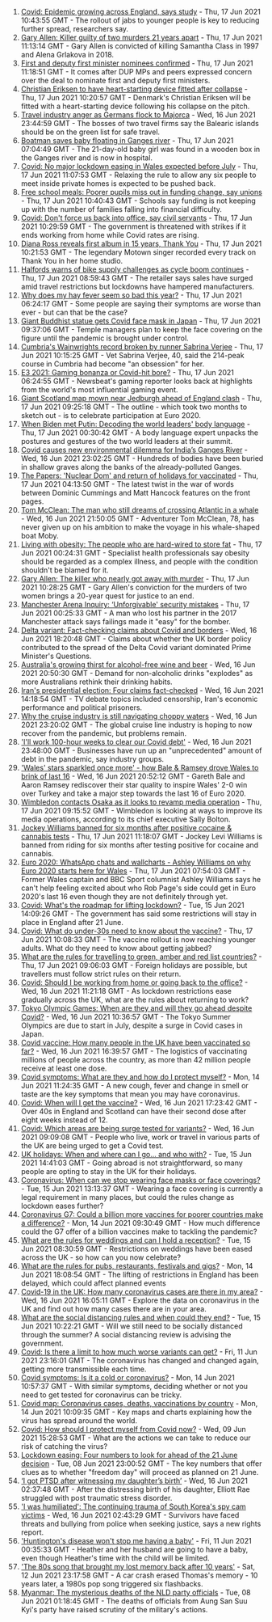 1. [Covid: Epidemic growing across England, says study](https://www.bbc.co.uk/news/health-57504172) - Thu, 17 Jun 2021 10:43:55 GMT - The rollout of jabs to younger people is key to reducing further spread, researchers say.
2. [Gary Allen: Killer guilty of two murders 21 years apart](https://www.bbc.co.uk/news/uk-england-57481459) - Thu, 17 Jun 2021 11:13:14 GMT - Gary Allen is convicted of killing Samantha Class in 1997 and Alena Grlakova in 2018.
3. [First and deputy first minister nominees confirmed](https://www.bbc.co.uk/news/uk-northern-ireland-57507176) - Thu, 17 Jun 2021 11:18:51 GMT - It comes after DUP MPs and peers expressed concern over the deal to nominate first and deputy first ministers.
4. [Christian Eriksen to have heart-starting device fitted after collapse](https://www.bbc.co.uk/sport/football/57508250) - Thu, 17 Jun 2021 10:20:57 GMT - Denmark's Christian Eriksen will be fitted with a heart-starting device following his collapse on the pitch.
5. [Travel industry anger as Germans flock to Majorca](https://www.bbc.co.uk/news/business-57504082) - Wed, 16 Jun 2021 23:44:59 GMT - The bosses of two travel firms say the Balearic islands should be on the green list for safe travel.
6. [Boatman saves baby floating in Ganges river](https://www.bbc.co.uk/news/world-asia-india-57508092) - Thu, 17 Jun 2021 07:04:49 GMT - The 21-day-old baby girl was found in a wooden box in the Ganges river and is now in hospital.
7. [Covid: No major lockdown easing in Wales expected before July](https://www.bbc.co.uk/news/uk-wales-politics-57511769) - Thu, 17 Jun 2021 11:07:53 GMT - Relaxing the rule to allow any six people to meet inside private homes is expected to be pushed back.
8. [Free school meals: Poorer pupils miss out in funding change, say unions](https://www.bbc.co.uk/news/education-57497297) - Thu, 17 Jun 2021 10:40:43 GMT - Schools say funding is not keeping up with the number of families falling into financial difficulty.
9. [Covid: Don't force us back into office, say civil servants](https://www.bbc.co.uk/news/uk-politics-57468916) - Thu, 17 Jun 2021 10:29:59 GMT - The government is threatened with strikes if it ends working from home while Covid rates are rising.
10. [Diana Ross reveals first album in 15 years, Thank You](https://www.bbc.co.uk/news/entertainment-arts-57510065) - Thu, 17 Jun 2021 10:21:53 GMT - The legendary Motown singer recorded every track on Thank You in her home studio.
11. [Halfords warns of bike supply challenges as cycle boom continues](https://www.bbc.co.uk/news/business-57508846) - Thu, 17 Jun 2021 08:59:43 GMT - The retailer says sales have surged amid travel restrictions but lockdowns have hampered manufacturers.
12. [Why does my hay fever seem so bad this year?](https://www.bbc.co.uk/news/newsbeat-57484580) - Thu, 17 Jun 2021 06:24:17 GMT - Some people are saying their symptoms are worse than ever - but can that be the case?
13. [Giant Buddhist statue gets Covid face mask in Japan](https://www.bbc.co.uk/news/world-asia-57511335) - Thu, 17 Jun 2021 09:37:06 GMT - Temple managers plan to keep the face covering on the figure until the pandemic is brought under control.
14. [Cumbria's Wainwrights record broken by runner Sabrina Verjee](https://www.bbc.co.uk/news/uk-england-cumbria-57509297) - Thu, 17 Jun 2021 10:15:25 GMT - Vet Sabrina Verjee, 40, said the 214-peak course in Cumbria had become "an obsession" for her.
15. [E3 2021: Gaming bonanza or Covid-hit bore?](https://www.bbc.co.uk/news/newsbeat-57503143) - Thu, 17 Jun 2021 06:24:55 GMT - Newsbeat's gaming reporter looks back at highlights from the world's most influential gaming event.
16. [Giant Scotland map mown near Jedburgh ahead of England clash](https://www.bbc.co.uk/news/uk-scotland-south-scotland-57510477) - Thu, 17 Jun 2021 09:25:18 GMT - The outline - which took two months to sketch out - is to celebrate participation at Euro 2020.
17. [When Biden met Putin: Decoding the world leaders' body language](https://www.bbc.co.uk/news/world-us-canada-57498906) - Thu, 17 Jun 2021 00:30:42 GMT - A body language expert unpacks the postures and gestures of the two world leaders at their summit.
18. [Covid causes new environmental dilemma for India’s Ganges River](https://www.bbc.co.uk/news/world-asia-india-57505616) - Wed, 16 Jun 2021 23:02:25 GMT - Hundreds of bodies have been buried in shallow graves along the banks of the already-polluted Ganges.
19. [The Papers: 'Nuclear Dom' and return of holidays for vaccinated](https://www.bbc.co.uk/news/blogs-the-papers-57506466) - Thu, 17 Jun 2021 04:13:50 GMT - The latest twist in the war of words between Dominic Cummings and Matt Hancock features on the front pages.
20. [Tom McClean: The man who still dreams of crossing Atlantic in a whale](https://www.bbc.co.uk/news/uk-scotland-highlands-islands-57482669) - Wed, 16 Jun 2021 21:50:05 GMT - Adventurer Tom McClean, 78, has never given up on his ambition to make the voyage in his whale-shaped boat Moby.
21. [Living with obesity: The people who are hard-wired to store fat](https://www.bbc.co.uk/news/uk-57419041) - Thu, 17 Jun 2021 00:24:31 GMT - Specialist health professionals say obesity should be regarded as a complex illness, and people with the condition shouldn't be blamed for it.
22. [Gary Allen: The killer who nearly got away with murder](https://www.bbc.co.uk/news/uk-england-57331321) - Thu, 17 Jun 2021 10:28:25 GMT - Gary Allen's conviction for the murders of two women brings a 20-year quest for justice to an end.
23. [Manchester Arena Inquiry: ‘Unforgivable' security mistakes](https://www.bbc.co.uk/news/uk-england-manchester-57499326) - Thu, 17 Jun 2021 00:25:33 GMT - A man who lost his partner in the 2017 Manchester attack says failings made it "easy" for the bomber.
24. [Delta variant: Fact-checking claims about Covid and borders](https://www.bbc.co.uk/news/57500637) - Wed, 16 Jun 2021 18:20:48 GMT - Claims about whether the UK border policy contributed to the spread of the Delta Covid variant dominated Prime Minister's Questions.
25. [Australia's growing thirst for alcohol-free wine and beer](https://www.bbc.co.uk/news/world-australia-57408829) - Wed, 16 Jun 2021 20:50:30 GMT - Demand for non-alcoholic drinks "explodes" as more Australians rethink their drinking habits.
26. [Iran's presidential election: Four claims fact-checked](https://www.bbc.co.uk/news/57485108) - Wed, 16 Jun 2021 14:18:54 GMT - TV debate topics included censorship, Iran's economic performance and political prisoners.
27. [Why the cruise industry is still navigating choppy waters](https://www.bbc.co.uk/news/business-57482017) - Wed, 16 Jun 2021 23:20:02 GMT - The global cruise line industry is hoping to now recover from the pandemic, but problems remain.
28. ['I'll work 100-hour weeks to clear our Covid debt'](https://www.bbc.co.uk/news/business-57489197) - Wed, 16 Jun 2021 23:48:00 GMT - Businesses have run up an "unprecedented" amount of debt in the pandemic, say industry groups.
29. ['Wales' stars sparkled once more' - how Bale & Ramsey drove Wales to brink of last 16](https://www.bbc.co.uk/sport/football/57505779) - Wed, 16 Jun 2021 20:52:12 GMT - Gareth Bale and Aaron Ramsey rediscover their star quality to inspire Wales' 2-0 win over Turkey and take a major step towards the last 16 of Euro 2020.
30. [Wimbledon contacts Osaka as it looks to revamp media operation](https://www.bbc.co.uk/sport/tennis/57509486) - Thu, 17 Jun 2021 09:15:52 GMT - Wimbledon is looking at ways to improve its media operations, according to its chief executive Sally Bolton.
31. [Jockey Williams banned for six months after positive cocaine & cannabis tests](https://www.bbc.co.uk/sport/horse-racing/57512814) - Thu, 17 Jun 2021 11:18:07 GMT - Jockey Levi Williams is banned from riding for six months after testing positive for cocaine and cannabis.
32. [Euro 2020: WhatsApp chats and wallcharts - Ashley Williams on why Euro 2020 starts here for Wales](https://www.bbc.co.uk/sport/football/57477914) - Thu, 17 Jun 2021 07:54:03 GMT - Former Wales captain and BBC Sport columnist Ashley Williams says he can't help feeling excited about who Rob Page's side could get in Euro 2020's last 16 even though they are not definitely through yet.
33. [Covid: What's the roadmap for lifting lockdown?](https://www.bbc.co.uk/news/explainers-52530518) - Tue, 15 Jun 2021 14:09:26 GMT - The government has said some restrictions will stay in place in England after 21 June.
34. [Covid: What do under-30s need to know about the vaccine?](https://www.bbc.co.uk/news/health-57273875) - Thu, 17 Jun 2021 10:08:33 GMT - The vaccine rollout is now reaching younger adults. What do they need to know about getting jabbed?
35. [What are the rules for travelling to green, amber and red list countries?](https://www.bbc.co.uk/news/explainers-52544307) - Thu, 17 Jun 2021 09:06:03 GMT - Foreign holidays are possible, but travellers must follow strict rules on their return.
36. [Covid: Should I be working from home or going back to the office?](https://www.bbc.co.uk/news/business-52567567) - Wed, 16 Jun 2021 11:21:18 GMT - As lockdown restrictions ease gradually across the UK, what are the rules about returning to work?
37. [Tokyo Olympic Games: When are they and will they go ahead despite Covid?](https://www.bbc.co.uk/news/world-asia-57240044) - Wed, 16 Jun 2021 10:36:57 GMT - The Tokyo Summer Olympics are due to start in July, despite a surge in Covid cases in Japan.
38. [Covid vaccine: How many people in the UK have been vaccinated so far?](https://www.bbc.co.uk/news/health-55274833) - Wed, 16 Jun 2021 16:39:57 GMT - The logistics of vaccinating millions of people across the country, as more than 42 million people receive at least one dose.
39. [Covid symptoms: What are they and how do I protect myself?](https://www.bbc.co.uk/news/health-51048366) - Mon, 14 Jun 2021 11:24:35 GMT - A new cough, fever and change in smell or taste are the key symptoms that mean you may have coronavirus.
40. [Covid: When will I get the vaccine?](https://www.bbc.co.uk/news/health-55045639) - Wed, 16 Jun 2021 17:23:42 GMT - Over 40s in England and Scotland can have their second dose after eight weeks instead of 12.
41. [Covid: Which areas are being surge tested for variants?](https://www.bbc.co.uk/news/explainers-54872039) - Wed, 16 Jun 2021 09:09:08 GMT - People who live, work or travel in various parts of the UK are being urged to get a Covid test.
42. [UK holidays: When and where can I go... and who with?](https://www.bbc.co.uk/news/explainers-52646738) - Tue, 15 Jun 2021 14:41:03 GMT - Going abroad is not straightforward, so many people are opting to stay in the UK for their holidays.
43. [Coronavirus: When can we stop wearing face masks or face coverings?](https://www.bbc.co.uk/news/health-51205344) - Tue, 15 Jun 2021 13:13:37 GMT - Wearing a face covering is currently a legal requirement in many places, but could the rules change as lockdown eases further?
44. [Coronavirus G7: Could a billion more vaccines for poorer countries make a difference?](https://www.bbc.co.uk/news/57427877) - Mon, 14 Jun 2021 09:30:49 GMT - How much difference could the G7 offer of a billion vaccines make to tackling the pandemic?
45. [What are the rules for weddings and can I hold a reception?](https://www.bbc.co.uk/news/explainers-52811509) - Tue, 15 Jun 2021 08:30:59 GMT - Restrictions on weddings have been eased across the UK - so how can you now celebrate?
46. [What are the rules for pubs, restaurants, festivals and gigs?](https://www.bbc.co.uk/news/business-52977388) - Mon, 14 Jun 2021 18:08:54 GMT - The lifting of restrictions in England has been delayed, which could affect planned events
47. [Covid-19 in the UK: How many coronavirus cases are there in my area?](https://www.bbc.co.uk/news/uk-51768274) - Wed, 16 Jun 2021 16:05:11 GMT - Explore the data on coronavirus in the UK and find out how many cases there are in your area.
48. [What are the social distancing rules and when could they end?](https://www.bbc.co.uk/news/uk-51506729) - Tue, 15 Jun 2021 10:22:21 GMT - Will we still need to be socially distanced through the summer? A social distancing review is advising the government.
49. [Covid: Is there a limit to how much worse variants can get?](https://www.bbc.co.uk/news/health-57431420) - Fri, 11 Jun 2021 23:16:01 GMT - The coronavirus has changed and changed again, getting more transmissible each time.
50. [Covid symptoms: Is it a cold or coronavirus?](https://www.bbc.co.uk/news/health-54145299) - Mon, 14 Jun 2021 10:57:37 GMT - With similar symptoms, deciding whether or not you need to get tested for coronavirus can be tricky.
51. [Covid map: Coronavirus cases, deaths, vaccinations by country](https://www.bbc.co.uk/news/world-51235105) - Mon, 14 Jun 2021 10:09:35 GMT - Key maps and charts explaining how the virus has spread around the world.
52. [Covid: How should I protect myself from Covid now?](https://www.bbc.co.uk/news/health-57087517) - Wed, 09 Jun 2021 15:28:53 GMT - What are the actions we can take to reduce our risk of catching the virus?
53. [Lockdown easing: Four numbers to look for ahead of the 21 June decision](https://www.bbc.co.uk/news/57403888) - Tue, 08 Jun 2021 23:00:52 GMT - The key numbers that offer clues as to whether "freedom day" will proceed as planned on 21 June.
54. [‘I got PTSD after witnessing my daughter’s birth’](https://www.bbc.co.uk/news/stories-57442294) - Wed, 16 Jun 2021 02:37:48 GMT - After the distressing birth of his daughter, Elliott Rae struggled with post traumatic stress disorder.
55. ['I was humiliated': The continuing trauma of South Korea's spy cam victims](https://www.bbc.co.uk/news/world-asia-57493020) - Wed, 16 Jun 2021 02:43:29 GMT - Survivors have faced threats and bullying from police when seeking justice, says a new rights report.
56. ['Huntington's disease won't stop me having a baby'](https://www.bbc.co.uk/news/stories-57430859) - Fri, 11 Jun 2021 00:35:33 GMT - Heather and her husband are going to have a baby, even though Heather's time with the child will be limited.
57. ['The 80s song that brought my lost memory back after 10 years'](https://www.bbc.co.uk/news/disability-50478524) - Sat, 12 Jun 2021 23:17:58 GMT - A car crash erased Thomas's memory - 10 years later, a 1980s pop song triggered six flashbacks.
58. [Myanmar: The mysterious deaths of the NLD party officials](https://www.bbc.co.uk/news/world-asia-57380237) - Tue, 08 Jun 2021 01:18:45 GMT - The deaths of officials from Aung San Suu Kyi's party have raised scrutiny of the military's actions.
